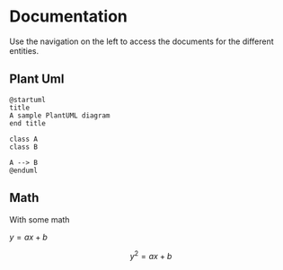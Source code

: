 # Documentation

Use the navigation on the left to access the documents for the different entities.

## Plant Uml

```plantuml
@startuml
title
A sample PlantUML diagram
end title

class A
class B

A --> B
@enduml
```

## Math

With some math

$y = a x + b$

$$
y^2 = a x + b
$$
